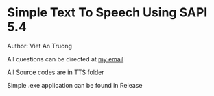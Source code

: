 # Simple Text To Speech Using SAPI 5.4
Author: Viet An Truong

All questions can be directed at <a href="mailto:vietan124@gmail.com">my email</a>

All Source codes are in TTS folder

Simple .exe application can be found in Release